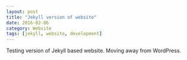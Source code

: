 ```yaml
---
layout: post
title: "Jekyll version of website"
date: 2016-02-06
category: Website
tags: [jekyll, website, development]
---
```


Testing version of Jekyll based website.
Moving away from WordPress.